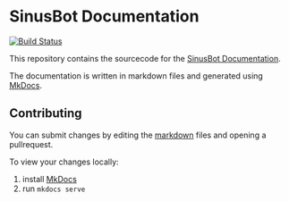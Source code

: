 # SinusBot Documentation

[![Build Status](https://travis-ci.org/SinusBot/docs.svg?branch=master)](https://travis-ci.org/SinusBot/docs)

This repository contains the sourcecode for the [SinusBot Documentation](https://sinusbot.github.io/docs/).

The documentation is written in markdown files and generated using [MkDocs](https://www.mkdocs.org).

## Contributing

You can submit changes by editing the [markdown](https://guides.github.com/features/mastering-markdown/) files and opening a pullrequest.

To view your changes locally:

1. install [MkDocs](https://www.mkdocs.org/#installation)
2. run  `mkdocs serve`